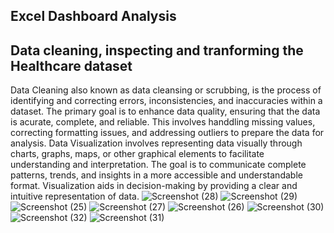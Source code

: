 ## Excel Dashboard Analysis
## Data cleaning, inspecting and tranforming the Healthcare dataset
Data Cleaning also known as data cleansing or scrubbing, is the process of identifying and correcting errors, inconsistencies, and inaccuracies within a dataset. The primary goal is to enhance data quality, ensuring that the data is acurate, complete, and reliable. This involves handdling missing values, correcting formatting issues, and addressing outliers to prepare the data for analysis.
Data Visualization involves representing data visually through charts, graphs, maps, or other graphical elements to facilitate understanding and interpretation. The goal is to communicate complete patterns, trends, and insights in a more accessible and understandable format. Visualization aids in decision-making by providing a clear and intuitive representation of data.
![Screenshot (28)](https://github.com/olaanalyst/Excel_project/assets/141564936/6ebf0f1e-50f3-4705-af32-1330f3aa5fb5)
![Screenshot (29)](https://github.com/olaanalyst/Excel_project/assets/141564936/118dca6c-a498-429f-ac4d-c88abda9786d)
![Screenshot (25)](https://github.com/olaanalyst/Excel_project/assets/141564936/20fa75e8-a5de-41d6-8723-6d3ef1a09d30)
![Screenshot (27)](https://github.com/olaanalyst/Excel_project/assets/141564936/d5cb0e2b-384a-45b9-9158-b01e8c76bd5d)
![Screenshot (26)](https://github.com/olaanalyst/Excel_project/assets/141564936/3181aa9e-a3af-4f54-b957-c65f99642059)
![Screenshot (30)](https://github.com/olaanalyst/Excel_project/assets/141564936/0a02cc11-9b3e-4886-b024-36a1ccebdf1b)
![Screenshot (32)](https://github.com/olaanalyst/Excel_project/assets/141564936/79184fd1-08b0-435e-b034-7ac78ce131a3)
![Screenshot (31)](https://github.com/olaanalyst/Excel_project/assets/141564936/20ff46c6-c35f-4bce-b681-130066618a72)
